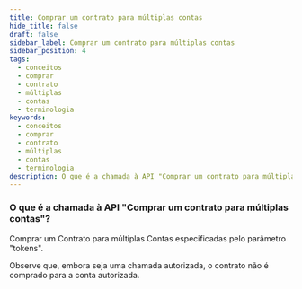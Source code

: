 ```yaml
---
title: Comprar um contrato para múltiplas contas
hide_title: false
draft: false
sidebar_label: Comprar um contrato para múltiplas contas
sidebar_position: 4
tags:
  - conceitos
  - comprar
  - contrato
  - múltiplas
  - contas
  - terminologia
keywords:
  - conceitos
  - comprar
  - contrato
  - múltiplas
  - contas
  - terminologia
description: O que é a chamada à API "Comprar um contrato para múltiplas contas"?
---
```


### O que é a chamada à API "Comprar um contrato para múltiplas contas"?

Comprar um Contrato para múltiplas Contas especificadas pelo parâmetro "tokens".

Observe que, embora seja uma chamada autorizada, o contrato não é comprado para a conta autorizada.
